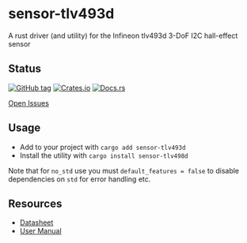 # sensor-tlv493d

A rust driver (and utility) for the Infineon tlv493d 3-DoF I2C hall-effect sensor

## Status

[![GitHub tag](https://img.shields.io/github/tag/ryankurte/rust-sensor-tlv493d.svg)](https://github.com/ryankurte/rust-sensor-tlv493d)
[![Crates.io](https://img.shields.io/crates/v/sensor-tlv493d.svg)](https://crates.io/crates/sensor-tlv493d)
[![Docs.rs](https://docs.rs/sensor-tlv493d/badge.svg)](https://docs.rs/sensor-tlv493d)

[Open Issues](https://github.com/ryankurte/rust-radio-sx127x/issues)

## Usage

- Add to your project with `cargo add sensor-tlv493d`
- Install the utility with `cargo install sensor-tlv498d`

Note that for `no_std` use you must `default_features = false` to disable dependencies on `std` for error handling etc.

## Resources

- [Datasheet](https://www.infineon.com/dgdl/Infineon-TLV493D-A1B6-DataSheet-v01_10-EN.pdf?fileId=5546d462525dbac40152a6b85c760e80)
- [User Manual](https://www.infineon.com/dgdl/Infineon-TLV493D-A1B6_3DMagnetic-UM-v01_03-EN.pdf?fileId=5546d46261d5e6820161e75721903ddd)
